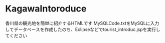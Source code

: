 # KagawaIntoroduce
香川県の観光地を簡単に紹介するHTMLです
MySQLCode.txtをMySQLに入力してデータベースを作成したのち、Eclipseなどでtourist_introduc.jspを実行してください
